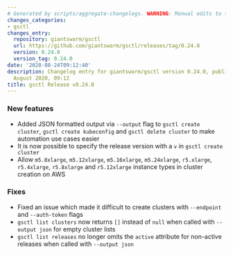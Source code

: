 ```yaml
---
# Generated by scripts/aggregate-changelogs. WARNING: Manual edits to this files will be overwritten.
changes_categories:
- gsctl
changes_entry:
  repository: giantswarm/gsctl
  url: https://github.com/giantswarm/gsctl/releases/tag/0.24.0
  version: 0.24.0
  version_tag: 0.24.0
date: '2020-08-24T09:12:40'
description: Changelog entry for giantswarm/gsctl version 0.24.0, published on 24
  August 2020, 09:12
title: gsctl Release v0.24.0
---
```


### New features

- Added JSON formatted output via `--output` flag to `gsctl create cluster`, `gsctl create kubeconfig` and `gsctl delete cluster` to make automation use cases easier
- It is now possible to specify the release version with a `v` in `gsctl create cluster`
- Allow `m5.8xlarge`, `m5.12xlarge`, `m5.16xlarge`, `m5.24xlarge`, `r5.xlarge`, `r5.4xlarge`, `r5.8xlarge` and `r5.12xlarge` instance types in cluster creation on AWS

### Fixes

- Fixed an issue which made it difficult to create clusters with `--endpoint` and `--auth-token` flags
- `gsctl list clusters` now returns `[]` instead of `null` when called with `--output json` for empty cluster lists
- `gsctl list releases` no longer omits the `active` attribute for non-active releases when called with `--output json`
